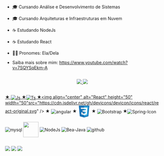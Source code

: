 
* 🎓 Cursando Análise e Desenvolvimento de Sistemas 
* 🎓 Cursando Arquiteturas e Infraestruturas em Nuvem
* ☕ Estudando NodeJs
* ☕ Estudando React
* 👩🏻 Pronomes: Ela/Dela

* Saiba mais sobre mim: https://www.youtube.com/watch?v=7SQYSqEkm-A

##
<div align="center">
  <a href="https://github.com/beamoreli">
  <img height="145em" src="https://github-readme-stats.vercel.app/api?username=beamoreli&show_icons=true&theme=moltack&include_all_commits=true&count_private=true"/>
  <img height="145em" src="https://github-readme-stats.vercel.app/api/top-langs/?username=beamoreli&layout=compact&langs_count=7&theme=moltack"/>
</div>
  
  
 <div style="display: inline_block"><br>




 


   
★ <img align="center" alt="Js" height="50" width="50" src="https://cdn.jsdelivr.net/gh/devicons/devicon/icons/javascript/javascript-original.svg" />
★<img align="center" alt="Ts" height="50" width="50" src="https://cdn.jsdelivr.net/gh/devicons/devicon/icons/typescript/typescript-original.svg" />
★<img align="center" alt="React" height="50" width="50"src="https://cdn.jsdelivr.net/gh/devicons/devicon/icons/react/react-original.svg" />
★ <img align="center" alt="angular" height="50" width="50" src="https://cdn.jsdelivr.net/gh/devicons/devicon/icons/angularjs/angularjs-original.svg" />
★ <img align="center" alt="Bea-CSS" height="40" width="40" src="https://raw.githubusercontent.com/devicons/devicon/master/icons/css3/css3-original.svg"/>
★ <img align="center" alt="Bootstrap" height="50" width="50" src="https://cdn.jsdelivr.net/gh/devicons/devicon/icons/bootstrap/bootstrap-original.svg"/>
★<img align="center" alt="Spring-Icon" height="50" width="50" src="https://1.bp.blogspot.com/-trIS3Iz94SE/YIr3iwBC23I/AAAAAAAAtVQ/oieBThHJU3wPJkGOATDSvi6RySwlowM5ACLcBGAsYHQ/s452/spring-logo.png"/>

   
<img align="center" alt="mysql" height="50" width="50" src="https://cdn.jsdelivr.net/gh/devicons/devicon/icons/mysql/mysql-original.svg" />
  <img align="center" height="50" width="50" src="https://user-images.githubusercontent.com/7853266/44114706-9c72dd08-9fd1-11e8-8d9d-6d9d651c75ad.png"/>

   
   
   
<img align="center" alt="NodeJs" height="50" width="50" src="https://cdn.jsdelivr.net/gh/devicons/devicon/icons/nodejs/nodejs-original.svg" />
<img align="center" alt="Bea-Java" height="50" width="50" <img src="https://cdn.jsdelivr.net/gh/devicons/devicon/icons/java/java-original.svg" />
<img align="center" alt="github" height="50" width="50" src="https://cdn.discordapp.com/attachments/952556720419401791/959219056571985990/pngegg.png" />


 
          
          
          
           
          
          
       
            
  

    
  


   ##
 
<div> 
 
  <a href="https://instagram.com/beamoreli" target="_blank"><img src="https://img.shields.io/badge/-Instagram-%23E4405F?style=for-the-badge&logo=instagram&logoColor=white" target="_blank"></a>
  <a href = "mailto:beatrizmoreli.01@gmail.com"><img src="https://img.shields.io/badge/-Gmail-%23333?style=for-the-badge&logo=gmail&logoColor=white" target="_blank"></a>
  <a href="https://www.linkedin.com/in/beamoreli" target="_blank"><img src="https://img.shields.io/badge/-LinkedIn-%230077B5?style=for-the-badge&logo=linkedin&logoColor=white" target="_blank"></a> 

  
  
  
 
